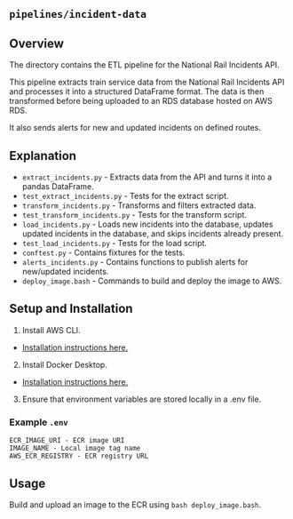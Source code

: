 ## `pipelines/incident-data`

## Overview
The directory contains the ETL pipeline for the National Rail Incidents API.

This pipeline extracts train service data from the National Rail Incidents API and processes it into a structured DataFrame format. The data is then transformed before being uploaded to an RDS database hosted on AWS RDS.

It also sends alerts for new and updated incidents on defined routes.

## Explanation
- `extract_incidents.py` - Extracts data from the API and turns it into a pandas DataFrame.
- `test_extract_incidents.py` - Tests for the extract script.
- `transform_incidents.py` - Transforms and filters extracted data.
- `test_transform_incidents.py` - Tests for the transform script.
- `load_incidents.py` - Loads new incidents into the database, updates updated incidents in the database, and skips incidents already present.
- `test_load_incidents.py` - Tests for the load script.
- `conftest.py` - Contains fixtures for the tests.
- `alerts_incidents.py` - Contains functions to publish alerts for new/updated incidents.
- `deploy_image.bash` - Commands to build and deploy the image to AWS.


## Setup and Installation
1. Install AWS CLI.
- [Installation instructions here.](https://docs.aws.amazon.com/cli/latest/userguide/getting-started-install.html)
2. Install Docker Desktop.
- [Installation instructions here.](https://docs.docker.com/desktop/)
3. Ensure that environment variables are stored locally in a .env file.

### Example `.env`
```
ECR_IMAGE_URI - ECR image URI
IMAGE_NAME - Local image tag name
AWS_ECR_REGISTRY - ECR registry URL
```

## Usage
Build and upload an image to the ECR using `bash deploy_image.bash`.